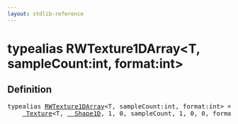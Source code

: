 ```yaml
---
layout: stdlib-reference
---
```


# typealias RWTexture1DArray\<T, sampleCount:int, format:int\>

## Definition

<pre>
<span class='code_keyword'>typealias</span> <a href="/stdlib-reference/types/RWTexture1DArray" class="code_type">RWTexture1DArray</a>&lt;<span class="code_type">T</span>, sampleCount:<span class="code_keyword">int</span>, format:<span class="code_keyword">int</span>&gt; = 
    <a href="/stdlib-reference/types/Texture/index" class="code_type">_Texture</a>&lt;<span class="code_type">T</span>, <a href="/stdlib-reference/types/Shape1D/index" class="code_type">__Shape1D</a>, 1, 0, sampleCount, 1, 0, 0, format&gt;;
</pre>

